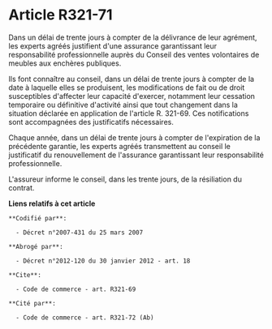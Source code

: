 # Article R321-71

Dans un délai de trente jours à compter de la délivrance de leur agrément, les experts agréés justifient d'une assurance
garantissant leur responsabilité professionnelle auprès du Conseil des ventes volontaires de meubles aux enchères publiques.

Ils font connaître au conseil, dans un délai de trente jours à compter de la date à laquelle elles se produisent, les
modifications de fait ou de droit susceptibles d'affecter leur capacité d'exercer, notamment leur cessation temporaire ou
définitive d'activité ainsi que tout changement dans la situation déclarée en application de l'article R. 321-69. Ces
notifications sont accompagnées des justificatifs nécessaires.

Chaque année, dans un délai de trente jours à compter de l'expiration de la précédente garantie, les experts agréés
transmettent au conseil le justificatif du renouvellement de l'assurance garantissant leur responsabilité professionnelle.

L'assureur informe le conseil, dans les trente jours, de la résiliation du contrat.

**Liens relatifs à cet article**

	**Codifié par**:

	  - Décret n°2007-431 du 25 mars 2007

	**Abrogé par**:

	  - Décret n°2012-120 du 30 janvier 2012 - art. 18

	**Cite**:

	  - Code de commerce - art. R321-69

	**Cité par**:

	  - Code de commerce - art. R321-72 (Ab)
